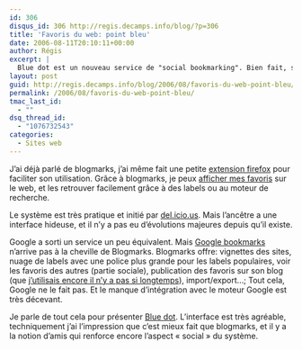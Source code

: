 ```yaml
---
id: 306
disqus_id: 306 http://regis.decamps.info/blog/?p=306
title: 'Favoris du web: point bleu'
date: 2006-08-11T20:10:11+00:00
author: Régis
excerpt: |
  Blue dot est un nouveau service de "social bookmarking". Bien fait, si vous n'avez pas adopté de service de ce type, je vous le recommande. Et si vous en avez marre de del.icio.us, essayez-donc celui-là!
layout: post
guid: http://regis.decamps.info/blog/2006/08/favoris-du-web-point-bleu/
permalink: /2006/08/favoris-du-web-point-bleu/
tmac_last_id:
  - ""
dsq_thread_id:
  - "1076732543"
categories:
  - Sites web
---
```

J’ai déjà parlé de blogmarks, j’ai même fait une petite [extension firefox](http://regis.decamps.info/blog/categorie/informatique/firefox/blogmark-extension/) pour faciliter son utilisation. Grâce à blogmarks, je peux [afficher mes favoris](http://www.blogmarks.net/user/Regis) sur le web, et les retrouver facilement grâce à des labels ou au moteur de recherche.

Le système est très pratique et initié par [del.icio.us](http://del.icio.us). Mais l’ancêtre a une interface hideuse, et il n’y a pas eu d’évolutions majeures depuis qu’il existe.

Google a sorti un service un peu équivalent. Mais [Google bookmarks](http://www.google.com/bookmarks/) n’arrive pas à la cheville de Blogmarks. Blogmarks offre: vignettes des sites, nuage de labels avec une police plus grande pour les labels populaires, voir les favoris des autres (partie sociale), publication des favoris sur son blog (que [j’utilisais encore il n’y a pas si longtemps](http://regis.decamps.info/blog/2006/05/blogmarks-du-2006-05-20/)), import/export…; Tout cela, Google ne le fait pas. Et le manque d’intégration avec le moteur Google est très décevant.

Je parle de tout cela pour présenter [Blue dot](http://bluedot.us). L’interface est très agréable, techniquement j’ai l’impression que c’est mieux fait que blogmarks, et il y a la notion d’amis qui renforce encore l’aspect « social » du système.
